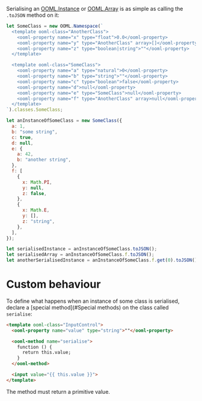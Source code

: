 Serialising an [OOML.Instance](#OOML.Instance) or [OOML.Array](#OOML.Array) is as simple as calling the `.toJSON` method on it:

```javascript
let SomeClass = new OOML.Namespace(`
  <template ooml-class="AnotherClass">
    <ooml-property name="x" type="float">0.0</ooml-property>
    <ooml-property name="y" type="AnotherClass" array>[]</ooml-property>
    <ooml-property name="z" type="boolean|string">""</ooml-property>
  </template>

  <template ooml-class="SomeClass">
    <ooml-property name="a" type="natural">0</ooml-property>
    <ooml-property name="b" type="string">""</ooml-property>
    <ooml-property name="c" type="boolean">false</ooml-property>
    <ooml-property name="d">null</ooml-property>
    <ooml-property name="e" type="SomeClass">null</ooml-property>
    <ooml-property name="f" type="AnotherClass" array>null</ooml-property>
  </template>
`).classes.SomeClass;

let anInstanceOfSomeClass = new SomeClass({
  a: 1,
  b: "some string",
  c: true,
  d: null,
  e: {
    a: 42,
    b: "another string",
  },
  f: [
    {
      x: Math.PI,
      y: null,
      z: false,
    },
    {
      x: Math.E,
      y: [],
      z: "string",
    },
  ],
});

let serialisedInstance = anInstanceOfSomeClass.toJSON();
let serialisedArray = anInstanceOfSomeClass.f.toJSON();
let anotherSerialisedInstance = anInstanceOfSomeClass.f.get(0).toJSON();
```

# Custom behaviour

To define what happens when an instance of some class is serialised, declare a [special method](#Special methods) on the class called `serialise`:

```html
<template ooml-class="InputControl">
  <ooml-property name="value" type="string">""</ooml-property>

  <ooml-method name="serialise">
    function () {
      return this.value;
    }
  </ooml-method>

  <input value="{{ this.value }}">
</template>
```

The method must return a primitive value.
